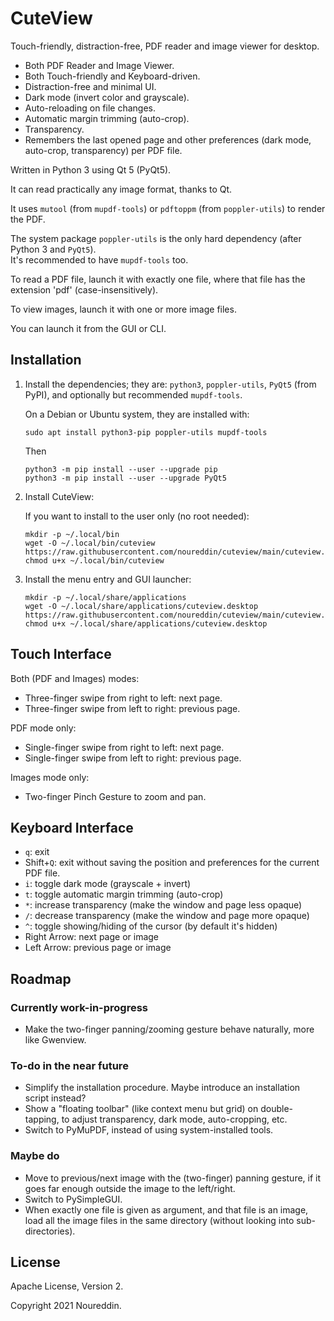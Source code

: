 # CuteView

Touch-friendly, distraction-free, PDF reader and image viewer for desktop.

- Both PDF Reader and Image Viewer.
- Both Touch-friendly and Keyboard-driven.
- Distraction-free and minimal UI.
- Dark mode (invert color and grayscale).
- Auto-reloading on file changes.
- Automatic margin trimming (auto-crop).
- Transparency.
- Remembers the last opened page and other preferences (dark mode, auto-crop, transparency) per PDF file.

Written in Python 3 using Qt 5 (PyQt5).

It can read practically any image format, thanks to Qt.

It uses `mutool` (from `mupdf-tools`) or `pdftoppm` (from `poppler-utils`) to render the PDF.

The system package `poppler-utils` is the only hard dependency (after Python&nbsp;3 and `PyQt5`).  
It's recommended to have `mupdf-tools` too.

To read a PDF file, launch it with exactly one file,
where that file has the extension 'pdf' (case-insensitively).

To view images, launch it with one or more image files.

You can launch it from the GUI or CLI.


## Installation

1. Install the dependencies; they are: `python3`, `poppler-utils`, `PyQt5` (from PyPI),
    and optionally but recommended `mupdf-tools`.

    On a Debian or Ubuntu system, they are installed with:

    ```
    sudo apt install python3-pip poppler-utils mupdf-tools
    ```

    Then

    ```
    python3 -m pip install --user --upgrade pip
    python3 -m pip install --user --upgrade PyQt5
    ```

2. Install CuteView:

    If you want to install to the user only (no root needed):

    ```
    mkdir -p ~/.local/bin
    wget -O ~/.local/bin/cuteview https://raw.githubusercontent.com/noureddin/cuteview/main/cuteview.py
    chmod u+x ~/.local/bin/cuteview
    ```

3. Install the menu entry and GUI launcher:

    ```
    mkdir -p ~/.local/share/applications
    wget -O ~/.local/share/applications/cuteview.desktop https://raw.githubusercontent.com/noureddin/cuteview/main/cuteview.desktop
    chmod u+x ~/.local/share/applications/cuteview.desktop
    ```


## Touch Interface

Both (PDF and Images) modes:

- Three-finger swipe from right to left: next page.
- Three-finger swipe from left to right: previous page.

PDF mode only:

- Single-finger swipe from right to left: next page.
- Single-finger swipe from left to right: previous page.

Images mode only:

- Two-finger Pinch Gesture to zoom and pan.


## Keyboard Interface

- `q`: exit
- Shift+`Q`: exit without saving the position and preferences for the current PDF file.
- `i`: toggle dark mode (grayscale + invert)
- `t`: toggle automatic margin trimming (auto-crop)
- `*`: increase transparency (make the window and page less opaque)
- `/`: decrease transparency (make the window and page more opaque)
- `^`: toggle showing/hiding of the cursor (by default it's hidden)
- Right Arrow: next page or image
- Left Arrow: previous page or image


## Roadmap

### Currently work-in-progress

- Make the two-finger panning/zooming gesture behave naturally, more like Gwenview.

### To-do in the near future

- Simplify the installation procedure. Maybe introduce an installation script instead?
- Show a "floating toolbar" (like context menu but grid) on double-tapping, to adjust transparency, dark mode, auto-cropping, etc.
- Switch to PyMuPDF, instead of using system-installed tools.

### Maybe do

- Move to previous/next image with the (two-finger) panning gesture, if it goes far enough outside the image to the left/right.
- Switch to PySimpleGUI.
- When exactly one file is given as argument, and that file is an image, load all the image files in the same directory (without looking into sub-directories).

## License

Apache License, Version 2.

Copyright 2021 Noureddin.
